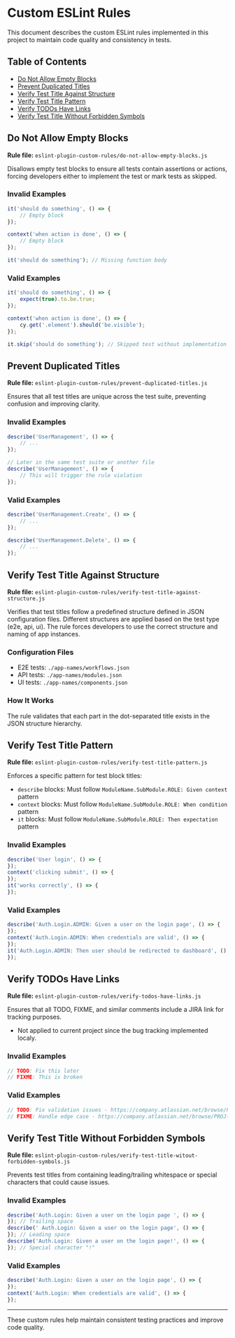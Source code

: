 # Custom ESLint Rules

This document describes the custom ESLint rules implemented in this project to maintain code quality and consistency in
tests.

## Table of Contents

- [Do Not Allow Empty Blocks](#do-not-allow-empty-blocks)
- [Prevent Duplicated Titles](#prevent-duplicated-titles)
- [Verify Test Title Against Structure](#verify-test-title-against-structure)
- [Verify Test Title Pattern](#verify-test-title-pattern)
- [Verify TODOs Have Links](#verify-todos-have-links)
- [Verify Test Title Without Forbidden Symbols](#verify-test-title-without-forbidden-symbols)

## Do Not Allow Empty Blocks

**Rule file:** `eslint-plugin-custom-rules/do-not-allow-empty-blocks.js`

Disallows empty test blocks to ensure all tests contain assertions or actions, forcing developers either to implement
the test or mark tests as skipped.

### Invalid Examples

```javascript
it('should do something', () => {
    // Empty block
});

context('when action is done', () => {
    // Empty block
});

it('should do something'); // Missing function body

```

### Valid Examples

```javascript
it('should do something', () => {
    expect(true).to.be.true;
});

context('when action is done', () => {
    cy.get('.element').should('be.visible');
});

it.skip('should do something'); // Skipped test without implementation is allowed

```

## Prevent Duplicated Titles

**Rule file:** `eslint-plugin-custom-rules/prevent-duplicated-titles.js`

Ensures that all test titles are unique across the test suite, preventing confusion and improving clarity.

### Invalid Examples

```javascript
describe('UserManagement', () => {
    // ...
});

// Later in the same test suite or another file
describe('UserManagement', () => {
    // This will trigger the rule violation
});
```

### Valid Examples

```javascript
describe('UserManagement.Create', () => {
    // ...
});

describe('UserManagement.Delete', () => {
    // ...
});
```

## Verify Test Title Against Structure

**Rule file:** `eslint-plugin-custom-rules/verify-test-title-against-structure.js`

Verifies that test titles follow a predefined structure defined in JSON configuration files. Different structures are
applied based on the test type (e2e, api, ui). The rule forces developers to use the correct structure and naming of app instances.

### Configuration Files

- E2E tests: `./app-names/workflows.json`
- API tests: `./app-names/modules.json`
- UI tests: `./app-names/components.json`

### How It Works

The rule validates that each part in the dot-separated title exists in the JSON structure hierarchy.

## Verify Test Title Pattern

**Rule file:** `eslint-plugin-custom-rules/verify-test-title-pattern.js`

Enforces a specific pattern for test block titles:

- `describe` blocks: Must follow `ModuleName.SubModule.ROLE: Given context` pattern
- `context` blocks: Must follow `ModuleName.SubModule.ROLE: When condition` pattern
- `it` blocks: Must follow `ModuleName.SubModule.ROLE: Then expectation` pattern

### Invalid Examples

```javascript
describe('User login', () => {
});
context('clicking submit', () => {
});
it('works correctly', () => {
});
```

### Valid Examples

```javascript
describe('Auth.Login.ADMIN: Given a user on the login page', () => {
});
context('Auth.Login.ADMIN: When credentials are valid', () => {
});
it('Auth.Login.ADMIN: Then user should be redirected to dashboard', () => {
});
```

## Verify TODOs Have Links

**Rule file:** `eslint-plugin-custom-rules/verify-todos-have-links.js`

Ensures that all TODO, FIXME, and similar comments include a JIRA link for tracking purposes.
* Not applied to current project since the bug tracking implemented localy.

### Invalid Examples

```javascript
// TODO: Fix this later
// FIXME: This is broken
```

### Valid Examples

```javascript
// TODO: Fix validation issues - https://company.atlassian.net/browse/PROJ-123
// FIXME: Handle edge case - https://company.atlassian.net/browse/PROJ-456
```

## Verify Test Title Without Forbidden Symbols

**Rule file:** `eslint-plugin-custom-rules/verify-test-title-witout-forbidden-symbols.js`

Prevents test titles from containing leading/trailing whitespace or special characters that could cause issues.

### Invalid Examples

```javascript
describe('Auth.Login: Given a user on the login page ', () => {
}); // Trailing space
describe(' Auth.Login: Given a user on the login page', () => {
}); // Leading space
describe('Auth.Login: Given a user on the login page!', () => {
}); // Special character "!"
```

### Valid Examples

```javascript
describe('Auth.Login: Given a user on the login page', () => {
});
context('Auth.Login: When credentials are valid', () => {
});
```

---

These custom rules help maintain consistent testing practices and improve code quality.
